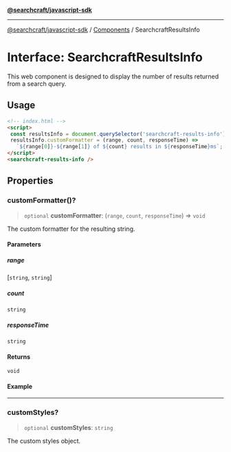 [**@searchcraft/javascript-sdk**](/reference/sdk/js-vanilla/README.md)

***

[@searchcraft/javascript-sdk](/reference/sdk/js-vanilla/globals.md) / [Components](/reference/sdk/js-vanilla/namespaces/Components/README.md) / SearchcraftResultsInfo

# Interface: SearchcraftResultsInfo

This web component is designed to display the number of results returned from a search query.
## Usage
```html
<!-- index.html -->
<script>
 const resultsInfo = document.querySelector('searchcraft-results-info');
 resultsInfo.customFormatter = (range, count, responseTime) =>
   `${range[0]}-${range[1]} of ${count} results in ${responseTime}ms`;
</script>
<searchcraft-results-info />
```

## Properties

### customFormatter()?

> `optional` **customFormatter**: (`range`, `count`, `responseTime`) => `void`

The custom formatter for the resulting string.

#### Parameters

##### range

\[`string`, `string`\]

##### count

`string`

##### responseTime

`string`

#### Returns

`void`

#### Example

***

### customStyles?

> `optional` **customStyles**: `string`

The custom styles object.
